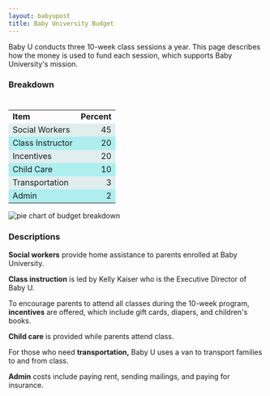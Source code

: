 ```yaml
---
layout: babyupost
title: Baby University Budget
---
```



Baby U conducts three 10-week class sessions  a year. This page describes how the money is used to fund each session, which supports Baby University's mission.




### Breakdown

<table style="margin-top:40px;width:280px;" cellspacing="0"><tr><td><strong>Item</strong></td><td align="right"><strong>Percent</strong></td></tr><tr style="background:#e0eeee;"><td>Social Workers</td><td align="right">45</td></tr><tr style="background:#aeeeee;"><td>Class Instructor</td><td align="right">20</td></tr><tr style="background:#e0eeee;"><td>Incentives</td><td align="right">20</td></tr><tr style="background:#aeeeee;"><td>Child Care</td><td align="right">10</td></tr><tr style="background:#e0eeee;"><td>Transportation</td><td align="right">3</td></tr><tr style="background:#aeeeee;"><td>Admin</td><td align="right">2</td></tr></table>


![pie chart of budget breakdown](http://babyutoledo.com/images/babyu-budget-breakdown-jan-2016.png)


### Descriptions

**Social workers** provide home assistance to parents enrolled at Baby University.

**Class instruction** is led by Kelly Kaiser who is the Executive Director of Baby U.

To encourage parents to attend all classes during the 10-week program, **incentives** are offered, which include gift cards, diapers, and children's books.

**Child care** is provided while parents attend class.

For those who need **transportation,** Baby U uses a van to transport families to and from class.

**Admin** costs include paying rent, sending mailings, and paying for insurance.

